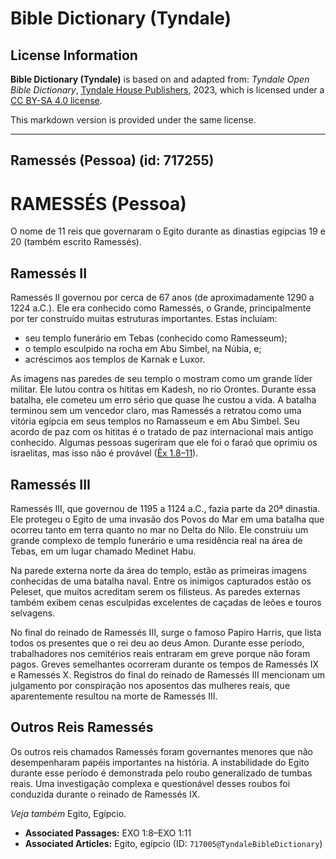 # Bible Dictionary (Tyndale)

## License Information

**Bible Dictionary (Tyndale)** is based on and adapted from: _Tyndale Open Bible Dictionary_, [Tyndale House Publishers](https://tyndaleopenresources.com/), 2023, which is licensed under a [CC BY-SA 4.0 license](https://creativecommons.org/licenses/by-sa/4.0/legalcode.en).

This markdown version is provided under the same license.



--------------------------------

## Ramessés (Pessoa) (id: 717255)

RAMESSÉS (Pessoa)
=================

O nome de 11 reis que governaram o Egito durante as dinastias egípcias 19 e 20 (também escrito Ramessés).

Ramessés II
-----------

Ramessés II governou por cerca de 67 anos (de aproximadamente 1290 a 1224 a.C.). Ele era conhecido como Ramessés, o Grande, principalmente por ter construído muitas estruturas importantes. Estas incluíam:

* seu templo funerário em Tebas (conhecido como Ramesseum);
* o templo esculpido na rocha em Abu Simbel, na Núbia, e;
* acréscimos aos templos de Karnak e Luxor.

As imagens nas paredes de seu templo o mostram como um grande líder militar. Ele lutou contra os hititas em Kadesh, no rio Orontes. Durante essa batalha, ele cometeu um erro sério que quase lhe custou a vida. A batalha terminou sem um vencedor claro, mas Ramessés a retratou como uma vitória egípcia em seus templos no Ramasseum e em Abu Simbel. Seu acordo de paz com os hititas é o tratado de paz internacional mais antigo conhecido. Algumas pessoas sugeriram que ele foi o faraó que oprimiu os israelitas, mas isso não é provável ([Êx 1\.8–11](https://ref.ly/Exod1:8-Exod1:11)).

Ramessés III
------------

Ramessés III, que governou de 1195 a 1124 a.C., fazia parte da 20ª dinastia. Ele protegeu o Egito de uma invasão dos Povos do Mar em uma batalha que ocorreu tanto em terra quanto no mar no Delta do Nilo. Ele construiu um grande complexo de templo funerário e uma residência real na área de Tebas, em um lugar chamado Medinet Habu.

Na parede externa norte da área do templo, estão as primeiras imagens conhecidas de uma batalha naval. Entre os inimigos capturados estão os Peleset, que muitos acreditam serem os filisteus. As paredes externas também exibem cenas esculpidas excelentes de caçadas de leões e touros selvagens.

No final do reinado de Ramessés III, surge o famoso Papiro Harris, que lista todos os presentes que o rei deu ao deus Amon. Durante esse período, trabalhadores nos cemitérios reais entraram em greve porque não foram pagos. Greves semelhantes ocorreram durante os tempos de Ramessés IX e Ramessés X. Registros do final do reinado de Ramessés III mencionam um julgamento por conspiração nos aposentos das mulheres reais, que aparentemente resultou na morte de Ramessés III.

Outros Reis Ramessés
--------------------

Os outros reis chamados Ramessés foram governantes menores que não desempenharam papéis importantes na história. A instabilidade do Egito durante esse período é demonstrada pelo roubo generalizado de tumbas reais. Uma investigação complexa e questionável desses roubos foi conduzida durante o reinado de Ramessés IX.

*Veja também* Egito, Egípcio.

* **Associated Passages:** EXO 1:8–EXO 1:11
* **Associated Articles:** Egito, egípcio (ID: `717005@TyndaleBibleDictionary`)


